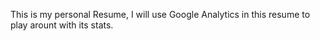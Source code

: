 This is my personal Resume, I will use Google Analytics in this resume to play arount with its stats.

